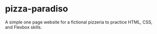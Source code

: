 # pizza-paradiso
A simple one page website for a fictional pizzeria to practice HTML, CSS, and Flexbox skills.
